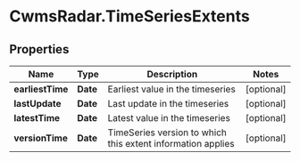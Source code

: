 # CwmsRadar.TimeSeriesExtents

## Properties

Name | Type | Description | Notes
------------ | ------------- | ------------- | -------------
**earliestTime** | **Date** | Earliest value in the timeseries | [optional] 
**lastUpdate** | **Date** | Last update in the timeseries | [optional] 
**latestTime** | **Date** | Latest value in the timeseries | [optional] 
**versionTime** | **Date** | TimeSeries version to which this extent information applies | [optional] 


